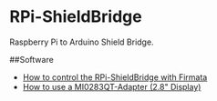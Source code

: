 # RPi-ShieldBridge
Raspberry Pi to Arduino Shield Bridge.


##Software
* [How to control the RPi-ShieldBridge with Firmata](https://github.com/watterott/RPi-ShieldBridge/blob/master/docu/Firmata.md)
* [How to use a MI0283QT-Adapter (2.8" Display)](https://github.com/watterott/RPi-ShieldBridge/blob/master/docu/MI0283QT-Adapter.md)

